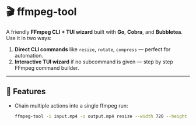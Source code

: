# 🎬 ffmpeg-tool

A friendly **FFmpeg CLI + TUI wizard** built with **Go**, **Cobra**, and **Bubbletea**.  
Use it in two ways:

1. **Direct CLI commands** like `resize`, `rotate`, `compress` — perfect for automation.
2. **Interactive TUI wizard** if no subcommand is given — step by step FFmpeg command builder.

---

## 🚀 Features

- Chain multiple actions into a single ffmpeg run:
  ```bash
  ffmpeg-tool -i input.mp4 -o output.mp4 resize --width 720 --height 480 rotate --angle 90 compress --bitrate 1M
  ```
